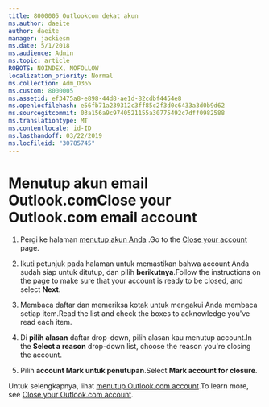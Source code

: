 ```yaml
---
title: 8000005 Outlookcom dekat akun
ms.author: daeite
author: daeite
manager: jackiesm
ms.date: 5/1/2018
ms.audience: Admin
ms.topic: article
ROBOTS: NOINDEX, NOFOLLOW
localization_priority: Normal
ms.collection: Adm_O365
ms.custom: 8000005
ms.assetid: ef3475a8-e898-44d8-ae1d-82cdbf4454e8
ms.openlocfilehash: e56fb71a239312c3ff85c2f3d0c6433a3d0b9d62
ms.sourcegitcommit: 03a156a9c9740521155a30775492c7dff0982588
ms.translationtype: MT
ms.contentlocale: id-ID
ms.lasthandoff: 03/22/2019
ms.locfileid: "30785745"
---
```

# <a name="close-your-outlookcom-email-account"></a><span data-ttu-id="7aece-102">Menutup akun email Outlook.com</span><span class="sxs-lookup"><span data-stu-id="7aece-102">Close your Outlook.com email account</span></span>

1. <span data-ttu-id="7aece-103">Pergi ke halaman [menutup akun Anda](https://go.microsoft.com/fwlink/p/?linkid=845493) .</span><span class="sxs-lookup"><span data-stu-id="7aece-103">Go to the [Close your account](https://go.microsoft.com/fwlink/p/?linkid=845493) page.</span></span> 
    
2. <span data-ttu-id="7aece-104">Ikuti petunjuk pada halaman untuk memastikan bahwa account Anda sudah siap untuk ditutup, dan pilih **berikutnya**.</span><span class="sxs-lookup"><span data-stu-id="7aece-104">Follow the instructions on the page to make sure that your account is ready to be closed, and select **Next**.</span></span> 
    
3. <span data-ttu-id="7aece-105">Membaca daftar dan memeriksa kotak untuk mengakui Anda membaca setiap item.</span><span class="sxs-lookup"><span data-stu-id="7aece-105">Read the list and check the boxes to acknowledge you've read each item.</span></span>
    
4. <span data-ttu-id="7aece-106">Di **pilih alasan** daftar drop-down, pilih alasan kau menutup account.</span><span class="sxs-lookup"><span data-stu-id="7aece-106">In the **Select a reason** drop-down list, choose the reason you're closing the account.</span></span> 
    
5. <span data-ttu-id="7aece-107">Pilih **account Mark untuk penutupan**.</span><span class="sxs-lookup"><span data-stu-id="7aece-107">Select **Mark account for closure**.</span></span> 
    
<span data-ttu-id="7aece-108">Untuk selengkapnya, lihat [menutup Outlook.com account](https://go.microsoft.com/fwlink/p/?linkid=873106)[](https://support.office.com/article/564b801e-2a47-4cb2-afa8-12ead3185038.aspx).</span><span class="sxs-lookup"><span data-stu-id="7aece-108">To learn more, see [Close your Outlook.com account](https://go.microsoft.com/fwlink/p/?linkid=873106)[](https://support.office.com/article/564b801e-2a47-4cb2-afa8-12ead3185038.aspx).</span></span>
  


